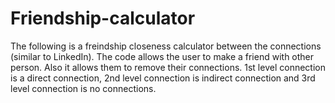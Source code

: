 # Friendship-calculator
The following is a freindship closeness calculator between the connections (similar to LinkedIn). The code allows the user to make a friend with other person. Also it allows them to remove their connections. 1st level connection is a direct connection, 2nd level connection is indirect connection and 3rd level connection is no connections. 
